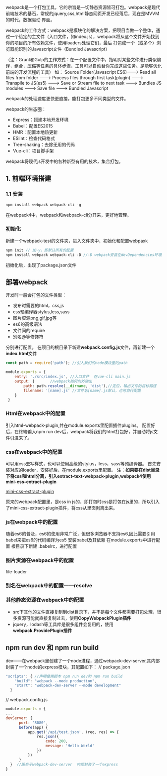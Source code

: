 webpack是一个打包工具，它的宗旨是一切静态资源皆可打包。webpack是现代前端技术的基石，常规的jquery,css,html静态网页开发已经落后，现在是MVVM的时代，数据驱动
界面。

webpack的工作方式：webpack是模块化的解决方案，把项目当做一个整体，通过一个给定的主文件（入口文件，如index.js），webpack将从这个文件开始找到你的项目的所有依赖文件，使用loaders处理它们，最后
打包成一个（或多个）浏览器能识别的Javascript文件（Bundled Javascript）

（注：Grunt和Gulp的工作方式：在一个配置文件中，指明对某些文件进行类似编译，组合，压缩等任务的具体步骤，工具可以自动替你完成这些任务。是能够优化前端的开发流程的工具）
如：
Source Folder(Javascript ES6)---> Read all files from folder ---> Process files through first task(plugin) ---> Transpile to JS(es5)
---> Save or Stream file to next task ---> Bundles JS modules ---> Save file ---> Bundled Javascript

webpack的处理速度更快更直接，能打包更多不同类型的文件。

webpack的生态圈：
- Express：搭建本地开发环境
- Babel：配置ES2015
- HMR：配置本地热更新
- ESlint：检查代码格式
- Tree-shaking：去除无用的代码
- Vue-cli：项目脚手架

webpack将现代js开发中的各种新型有用的技术，集合打包。

## 1. 前端环境搭建
### 1.1 安装
```javascript
npm install webpack webpack-cli -g
```
在webpack4中，webpack和webpack-cli分开来，更好地管理。

### 初始化
新建一个webpack-test的文件夹，进入文件夹中，初始化和配置webpaxk
```javascript
npm init // 加-y，即默认所有的配置
npm install webpack webpack-cli -D //-D webpack安装在devDependencies环境中
```

初始化后，出现了package.json文件

## 部署webpack
开发时一般会打包的文件类型：
- 发布时需要的html，css,js
- css预编译器stylus,less,sass
- 图片资源png,gif,jpg等
- es6的高级语法
- 文件间的require
- 别名@等修饰符

分别进行配置。
在项目的根目录下新建**webpack.config.js**文件，再新建一个**index.html**文件

```javascript
const path = require('path'); //引入我们的node模块里的path

module.exports = {
    entry: './src/index.js', //入口文件  在vue-cli main.js
    output: {       //webpack如何向外输出
        path: path.resolve(__dirname, 'dist'),//定位，输出文件的目标路径
        filename: '[name].js' //文件名[name].js默认，也可自行配置
    }
 }
```

### Html在webpack中的配置
引入html-webpack-plugin,并在module.exports里配置插件plugins。
配置好后，在终端输入npm run dev后，webpack将我们的html打包好，并自动将js文件引进来了。

### css在webpack中的配置
可以用css去写样式，也可以使用高级的stylus，less，sass等预编译器。
首先安装对应的loader，安装好后，在module.exports里配置。
注：**如果要在dist目录下将css和html分离，引入extract-text-webpack-plugin,webpack4使用mini-css-extract-plugin**

[mini-css-extract-plugin](https://github.com/webpack-contrib/mini-css-extract-plugin)

原来的webpack配置里，是css in js的，即打包时css是打包在js里的，所以引入了mini-css-extract-plugin插件，将css从里面剥离出来。

### js在webpack中的配置
随着es6的普及，es6的使用非常广泛，但很多浏览器不支持es6,因此需要引用babel来把es6的代码编译为es5
安装babel及其依赖
在module.exports中进行配置
根目录下新建 .babelrc，进行配置

### 图片资源在webpack中的配置
file-loader

### 别名在webpack中的配置——resolve

### 其他静态资源在webpack中的配置
- src下其他的文件直接复制到dist目录下，并不是每个文件都需要打包处理，很多资源可能就直接复制过去，使用**CopyWebpackPlugin插件**
- jquery，lodash等工具库是很多组件会复用的，使用**webpack.ProvidePlugin插件**

## npm run dev 和 npm run build
dev——在webpack里创建了一个node进程，通过webpack-dev-server,其内部封装了一个node的express模块，其配置如下：
//  package.json
```javascript
"scripts": { //声明使用脚本 npm run dev和 npm run build
    "build": "webpack --mode production",
    "start": "webpack-dev-server --mode development"
  }
  ```
  
  // webpack.config.js
  ```javascript
  module.exports = {
  ...
devServer: {
        port: '8080',
        before(app) {
            app.get('/api/test.json', (req, res) => {
                res.json({
                    code: 200,
                    message: 'Hello World'
                })
            })
        }
    }  //服务于webpack-dev-server  内部封装了一个express 
  }
```






